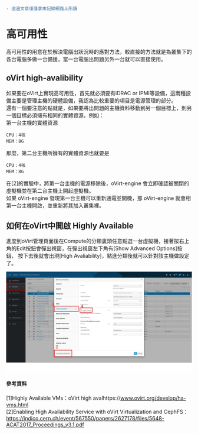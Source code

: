 ```diff 
- 這邊文章僅僅拿來記錄網路上所讀  
```
# 高可用性  
高可用性的用意在於解決電腦出狀況時的應對方法，較直接的方法就是為叢集下的各台電腦多做一台備援，當一台電腦出問題另外一台就可以直接使用。  

## oVirt high-avalibility  
如果要在oVirt上實現高可用性，首先就必須要有iDRAC or IPMI等設備，這兩種設備主要是管理主機的硬體設備，我認為比較重要的項目是電源管理的部分。  
還有一個要注意的點就是，如果要將出問題的主機資料移動到另一個目標上，則另一個目標必須擁有相同的實體資源，例如：  
第一台主機的實體資源  
```
CPU：4核
MEM：8G
```
那麼，第二台主機所擁有的實體資源也就要是  
```
CPU：4核
MEM：8G
```

在[2]的實驗中，將第一台主機的電源移除後，oVirt-engine 會立即確認被關閉的虛擬機並在第二台主機上開起虛擬機。  
如果 oVirt-engine 發現第一台主機可以重新通電並開機，那 oVirt-engine 就會相第一台主機開啟，並重新將其加入叢集裡。

## 如何在oVirt中開啟 Highly Available
進度到oVirt管理頁面後在Compute的分類裏頭任意點選一台虛擬機，接著按右上角的Edit按鈕會彈出視窗，在彈出視窗左下角有[Show Advanced Options]按鈕，
按下去後就會出現[High Avaliability]，點進分類後就可以針對該主機做設定了。  
![oVirtHA](https://github.com/d93y70123123/classNote/blob/master/oVirt-highavalible.jpg)



#### 參考資料  
[1]Highly Available VMs：oVirt high avalhttps://www.ovirt.org/develop/ha-vms.html  
[2]Enabling High Availability Service with oVirt Virtualization and CephFS：https://indico.cern.ch/event/567550/papers/2627178/files/5648-ACAT2017_Proceedings_v3.1.pdf
